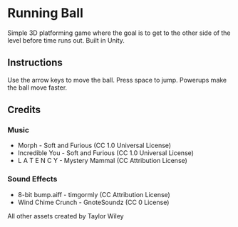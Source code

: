 # Running Ball

Simple 3D platforming game where the goal is to get to the other side of the level before time runs out. Built in Unity.

## Instructions

Use the arrow keys to move the ball.
Press space to jump.
Powerups make the ball move faster.

## Credits

### Music

* Morph - Soft and Furious (CC 1.0 Universal License)
* Incredible You - Soft and Furious (CC 1.0 Universal License)
* L A T E N C Y - Mystery Mammal (CC Attribution License)

### Sound Effects

* 8-bit bump.aiff - timgormly (CC Attribution License)
* Wind Chime Crunch - GnoteSoundz (CC 0 License)

All other assets created by Taylor Wiley